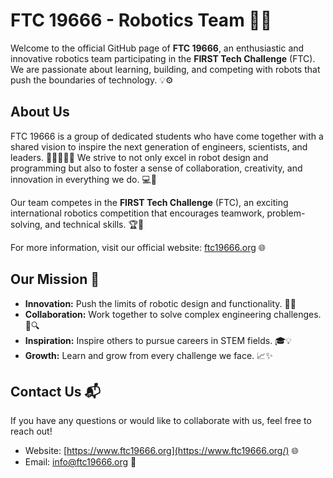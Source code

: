 # FTC 19666 - Robotics Team 🤖🚀

Welcome to the official GitHub page of **FTC 19666**, an enthusiastic and innovative robotics team participating in the **FIRST Tech Challenge** (FTC). We are passionate about learning, building, and competing with robots that push the boundaries of technology. 💡⚙️

## About Us
FTC 19666 is a group of dedicated students who have come together with a shared vision to inspire the next generation of engineers, scientists, and leaders. 🌱👩‍🔬👨‍🔬 We strive to not only excel in robot design and programming but also to foster a sense of collaboration, creativity, and innovation in everything we do. 💻🤝

Our team competes in the **FIRST Tech Challenge** (FTC), an exciting international robotics competition that encourages teamwork, problem-solving, and technical skills. 🏆🤖

For more information, visit our official website: [ftc19666.org](https://www.ftc19666.org/) 🌐

## Our Mission 🚀
- **Innovation:** Push the limits of robotic design and functionality. 🔧💡
- **Collaboration:** Work together to solve complex engineering challenges. 🤝🔍
- **Inspiration:** Inspire others to pursue careers in STEM fields. 🎓💡
- **Growth:** Learn and grow from every challenge we face. 📈✨

## Contact Us 📬
If you have any questions or would like to collaborate with us, feel free to reach out!

- Website: [https://www.ftc19666.org](https://www.ftc19666.org/) 🌐
- Email: [info@ftc19666.org](mailto:info@ftc19666.org) 📧
